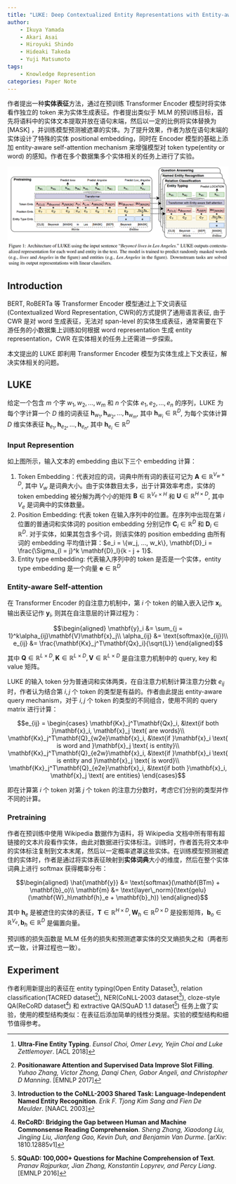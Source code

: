 ```yaml
---
title: "LUKE: Deep Contextualized Entity Representations with Entity-aware Self-attention"
author:
    - Ikuya Yamada
    - Akari Asai
    - Hiroyuki Shindo
    - Hideaki Takeda
    - Yuji Matsumoto
tags:
    - Knowledge Represention
categories: Paper Note
---
```


作者提出一种**实体表征**方法，通过在预训练 Transformer Encoder 模型时将实体看作独立的 token 来为实体生成表征。作者提出类似于 MLM 的预训练目标，首先将语料中的实体文本提取并放在语句末端，然后以一定的比例将实体替换为 $\text{[MASK]}$ ，并训练模型预测被遮罩的实体。为了提升效果，作者为放在语句末端的实体设计了特殊的实体 positional embedding，同时在 Encoder 模型的基础上添加 entity-aware self-attention mechanism 来增强模型对 token type(entity or word) 的感知。作者在多个数据集多个实体相关的任务上进行了实验。

![](LUKE/1.png)

<!--more-->

## Introduction

BERT, RoBERTa 等 Transformer Encoder 模型通过上下文词表征(Contextualized Word Representation, CWR)的方式提供了通用语言表征, 由于 CWR 是对 word 生成表征，无法对 span-level 的实体生成表征，通常需要在下游任务的小数据集上训练如何根据 word representation 生成 entity representation，CWR 在实体相关的任务上还需进一步探索。

本文提出的 LUKE 即利用 Transformer Encoder 模型为实体生成上下文表征，解决实体相关的问题。

## LUKE

给定一个包含 $m$ 个字 $w_1, w_2, ..., w_m$ 和 $n$ 个实体 $e_1, e_2, ..., e_n$ 的序列，LUKE 为每个字计算一个 $D$ 维的词表征 $\mathbf{h}_{w_1}, \mathbf{h}_{w_2}, ..., \mathbf{h}_{w_m}$, 其中 $\mathbf{h}_{w_i} \in \mathbb{R}^D$, 为每个实体计算 $D$ 维实体表征 $\mathbf{h}_{e_1}, \mathbf{h}_{e_2}, ..., \mathbf{h}_{e_n}$, 其中 $\mathbf{h}_{e_i} \in \mathbb{R}^D$

### Input Represention

如上图所示，输入文本的 embedding 由以下三个 embedding 计算：

1. Token Embedding：代表对应的词，词典中所有词的表征可记为 $\mathbf{A}\in\mathbb{R}^{V_w\times D}$, 其中 $V_w$ 是词典大小。由于实体数目太多，出于计算效率考虑，实体的 token embedding 被分解为两个小的矩阵 $\mathbf{B}\in\mathbb{R}^{V_e\times H}$ 和 $\mathbf{U}\in\mathbb{R}^{H\times D}$, 其中 $V_e$ 是词典中的实体数量。
2. Position Embedding: 代表 token 在输入序列中的位置。在序列中出现在第 $i$ 位置的普通词和实体词的 position embedding 分别记作 $\mathbf{C}_i\in\mathbb{R}^D$ 和 $\mathbf{D}_i\in\mathbb{R}^D$. 对于实体，如果其包含多个词，则该实体的 position embedding 由所有词的 embedding 平均值计算：$e_i = \{w_j, ..., w_k\}, \mathbf{D}_i = \frac{\Sigma_{l = j}^k \mathbf{D}_l}{k - j + 1}$.
3. Entity type embedding: 代表输入序列中的 token 是否是一个实体，entity type embedding 是一个向量 $\mathbf{e}\in\mathbb{R}^D$

### Entity-aware Self-attention

在 Transformer Encoder 的自注意力机制中，第 $i$ 个 token 的输入嵌入记作 $\mathbf{x}_i$, 输出表征记作 $\mathbf{y}_i$, 则其在自注意层的计算过程为：

$$\begin{aligned}
    \mathbf{y}_i &= \sum_{j = 1}^k\alpha_{ij}\mathbf{V}\mathbf{x}_j\\
    \alpha_{ij} &= \text{softmax}(e_{ij})\\
    e_{ij} &= \frac{\mathbf{Kx}_j^T\mathbf{Qx}_i}{\sqrt{L}}
\end{aligned}$$

其中 $\mathbf{Q}\in\mathbb{R}^{L\times D}, \mathbf{K}\in\mathbb{R}^{L\times D}, \mathbf{V}\in\mathbb{R}^{L\times D}$ 是自注意力机制中的 query, key 和 value 矩阵。

LUKE 的输入 token 分为普通词和实体两类，在自注意力机制计算注意力分数 $e_{ij}$ 时，作者认为结合第 $i, j$ 个 token 的类型是有益的。作者由此提出 entity-aware query mechanism，对于 $i, j$ 个 token 的类型的不同组合，使用不同的 query matrix 进行计算：

$$e_{ij} = \begin{cases}
    \mathbf{Kx}_j^T\mathbf{Qx}_i, &\text{if both }\mathbf{x}_i, \mathbf{x}_j \text{ are words}\\
    \mathbf{Kx}_j^T\mathbf{Q}_{w2e}\mathbf{x}_i, &\text{if }\mathbf{x}_i \text{ is word and }\mathbf{x}_j \text{ is entity}\\
    \mathbf{Kx}_j^T\mathbf{Q}_{e2w}\mathbf{x}_i, &\text{if }\mathbf{x}_i \text{ is entity and }\mathbf{x}_j \text{ is word}\\
    \mathbf{Kx}_j^T\mathbf{Q}_{e2e}\mathbf{x}_i, &\text{if both }\mathbf{x}_i, \mathbf{x}_j \text{ are entities}
\end{cases}$$

即在计算第 $i$ 个 token 对第 $j$ 个 token 的注意力分数时，考虑它们分别的类型并作不同的计算。

### Pretraining

作者在预训练中使用 Wikipedia 数据作为语料，将 Wikipedia 文档中所有带有超链接的文本片段看作实体，由此对数据进行实体标注。训练时，作者首先将文本中的实体标注复制到文本末尾，然后以一定概率遮罩这些实体。在训练模型预测被遮住的实体时，作者是通过将实体表征映射到**实体词典**大小的维度，然后在整个实体词典上进行 softmax 获得概率分布：

$$\begin{aligned}
    \hat{\mathbf{y}} &= \text{softmax}(\mathbf{BTm} + \mathbf{b}_o)\\
    \mathbf{m} &= \text{layer\_norm}(\text{gelu}(\mathbf{W}_h\mathbf{h}_e + \mathbf{b}_h))
\end{aligned}$$

其中 $\mathbf{h}_e$ 是被遮住的实体的表征，$\mathbf{T}\in\mathbb{R}^{H\times D}, \mathbf{W}_h\in\mathbb{R}^{D\times D}$ 是投影矩阵，$\mathbf{b}_o\in\mathbb{R}^{V_e}, \mathbf{b}_h\in\mathbb{R}^D$ 是偏置向量。

预训练的损失函数是 MLM 任务的损失和预测遮罩实体的交叉熵损失之和（两者形式一致，计算过程也一致）。

## Experiment

作者利用新提出的表征在 entity typing(Open Entity Dataset[^OpenEntity]), relation classification(TACRED dataset[^TACRED]), NER(CoNLL-2003 dataset[^CoNLL-2003]), cloze-style QA(ReCoRD dataset[^ReCoRD]) 和 extractive QA(SQuAD 1.1 dataset[^SQuAD1.1]) 任务上做了实验，使用的模型结构类似：在表征后添加简单的线性分类层。实验的模型结构和细节值得参考。

[^OpenEntity]: **Ultra-Fine Entity Typing**. *Eunsol Choi, Omer Levy, Yejin Choi and Luke Zettlemoyer*. [ACL 2018]
[^TACRED]: **Positionaware Attention and Supervised Data Improve Slot Filling**. *Yuhao Zhang, Victor Zhong, Danqi Chen, Gabor Angeli, and Christopher D Manning*. [EMNLP 2017]
[^CoNLL-2003]: **Introduction to the CoNLL-2003 Shared Task: Language-Independent Named Entity Recognition**. *Erik F. Tjong Kim Sang and Fien De Meulder*. [NAACL 2003]
[^ReCoRD]: **ReCoRD: Bridging the Gap between Human and Machine Commonsense Reading Comprehension**. *Sheng Zhang, Xiaodong Liu, Jingjing Liu, Jianfeng Gao, Kevin Duh, and Benjamin Van Durme*. [arXiv: 1810.12885v1]
[^SQuAD1.1]: **SQuAD: 100,000+ Questions for Machine Comprehension of Text**. *Pranav Rajpurkar, Jian Zhang, Konstantin Lopyrev, and Percy Liang*. [EMNLP 2016]